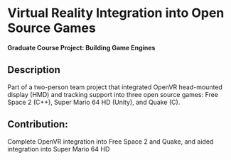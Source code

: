 # Virtual Reality Integration into Open Source Games	
**Graduate Course Project: Building Game Engines**

## Description
Part of a two-person team project that integrated OpenVR head-mounted display (HMD) and tracking support into three open source games: Free Space 2 (C++), Super Mario 64 HD (Unity), and Quake (C).

## Contribution: 
Complete OpenVR integration into Free Space 2 and Quake, and aided integration into Super Mario 64 HD
